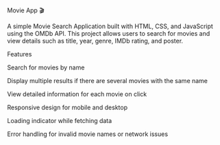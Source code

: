 Movie App 🎬

A simple Movie Search Application built with HTML, CSS, and JavaScript using the OMDb API.
This project allows users to search for movies and view details such as title, year, genre, IMDb rating, and poster.

Features

Search for movies by name

Display multiple results if there are several movies with the same name

View detailed information for each movie on click

Responsive design for mobile and desktop

Loading indicator while fetching data

Error handling for invalid movie names or network issues
